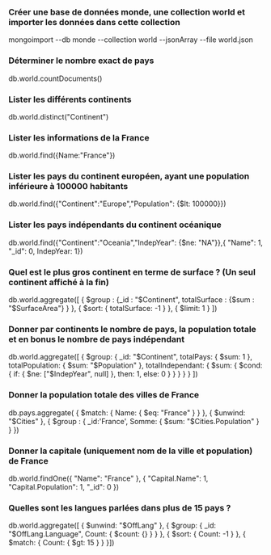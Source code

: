 ### Créer une base de données monde, une collection world et importer les données dans cette collection
mongoimport --db monde --collection world --jsonArray --file world.json
### Déterminer le nombre exact de pays
db.world.countDocuments()

### Lister les différents continents
db.world.distinct("Continent")
### Lister les informations de la France
db.world.find({Name:"France"})
### Lister les pays du continent européen, ayant une population inférieure à 100000 habitants
db.world.find({"Continent":"Europe","Population": {$lt: 100000}})
### Lister les pays indépendants du continent océanique
 db.world.find({"Continent":"Oceania","IndepYear": {$ne: "NA"}},{ "Name": 1, "_id": 0, IndepYear: 1})
### Quel est le plus gros continent en terme de surface ? (Un seul continent affiché à la fin)
db.world.aggregate([
{ $group : {_id : "$Continent", totalSurface : {$sum : "$SurfaceArea"} } },
{ $sort: { totalSurface: -1 } },
{ $limit: 1 } ])

### Donner par continents le nombre de pays, la population totale et en bonus le nombre de pays indépendant
db.world.aggregate([ { $group: { _id: "$Continent", totalPays: { $sum: 1 }, totalPopulation: { $sum: "$Population" }, totalIndependant: { $sum: { $cond: { if: { $ne: ["$IndepYear", null] }, then: 1, else: 0 } } } } } ])
### Donner la population totale des villes de France
db.pays.aggregate( { $match: { Name: { $eq: "France" } } }, { $unwind: "$Cities" }, { $group : { _id:'France', Somme: { $sum: "$Cities.Population" } } })
### Donner la capitale (uniquement nom de la ville et population) de France
db.world.findOne({ "Name": "France" }, { "Capital.Name": 1, "Capital.Population": 1, "_id": 0 })
### Quelles sont les langues parlées dans plus de 15 pays ?
db.world.aggregate([ { $unwind: "$OffLang" }, { $group: { _id: "$OffLang.Language", Count: { $count: {} } } }, { $sort: { Count: -1 } }, { $match: { Count: { $gt: 15 } } }])